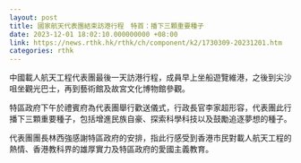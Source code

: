 ```yaml
---
layout: post
title: 國家航天代表團結束訪港行程　特首：播下三顆重要種子
date: 2023-12-01 18:02:10.000000000 +08:00
link: https://news.rthk.hk/rthk/ch/component/k2/1730309-20231201.htm
categories: rthk
---
```


中國載人航天工程代表團最後一天訪港行程，成員早上坐船遊覽維港，之後到尖沙咀坐觀光巴士，再到藝術館及故宮文化博物館參觀。

特區政府下午於禮賓府為代表團舉行歡送儀式，行政長官李家超形容，代表團此行播下三顆重要種子，包括增進民族自豪、探索科學科技以及鼓勵追逐夢想的種子。

代表團團長林西強感謝特區政府的安排，指此行感受到香港市民對載人航天工程的熱情、香港教科界的雄厚實力及特區政府的愛國主義教育。
